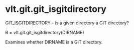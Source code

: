 # vlt.git.git_isgitdirectory

  GIT_ISGITDIRECTORY - is a given directory a GIT directory?
 
  B = vlt.git.git_isgitdirectory(DIRNAME)
 
  Examines whether DIRNAME is a GIT directory.
